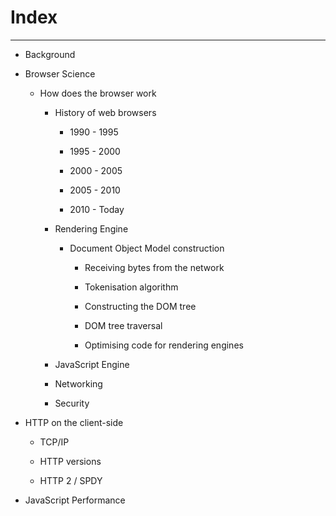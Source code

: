 # Index

---

* Background

* Browser Science

  * How does the browser work

    * History of web browsers

      * 1990 - 1995

      * 1995 - 2000

      * 2000 - 2005

      * 2005 - 2010

      * 2010 - Today

    * Rendering Engine

      * Document Object Model construction

        * Receiving bytes from the network

        * Tokenisation algorithm

        * Constructing the DOM tree

        * DOM tree traversal

        * Optimising code for rendering engines

    * JavaScript Engine

    * Networking

    * Security

* HTTP on the client-side

  * TCP/IP

  * HTTP versions

  * HTTP 2 / SPDY

* JavaScript Performance



